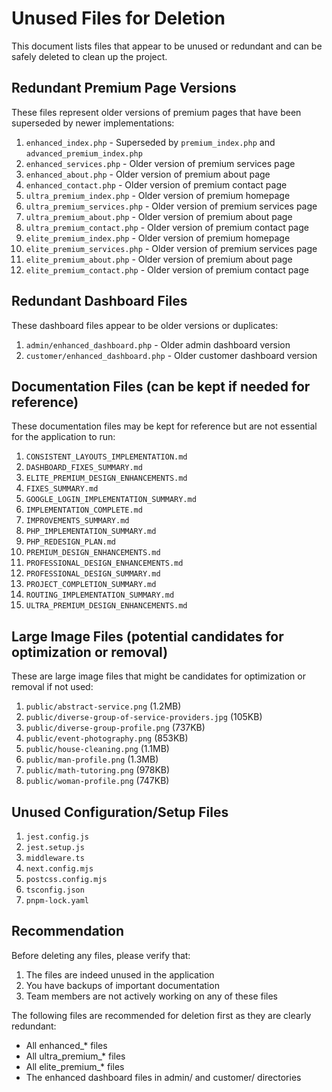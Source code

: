 # Unused Files for Deletion

This document lists files that appear to be unused or redundant and can be safely deleted to clean up the project.

## Redundant Premium Page Versions

These files represent older versions of premium pages that have been superseded by newer implementations:

1. `enhanced_index.php` - Superseded by `premium_index.php` and `advanced_premium_index.php`
2. `enhanced_services.php` - Older version of premium services page
3. `enhanced_about.php` - Older version of premium about page
4. `enhanced_contact.php` - Older version of premium contact page
5. `ultra_premium_index.php` - Older version of premium homepage
6. `ultra_premium_services.php` - Older version of premium services page
7. `ultra_premium_about.php` - Older version of premium about page
8. `ultra_premium_contact.php` - Older version of premium contact page
9. `elite_premium_index.php` - Older version of premium homepage
10. `elite_premium_services.php` - Older version of premium services page
11. `elite_premium_about.php` - Older version of premium about page
12. `elite_premium_contact.php` - Older version of premium contact page

## Redundant Dashboard Files

These dashboard files appear to be older versions or duplicates:

1. `admin/enhanced_dashboard.php` - Older admin dashboard version
2. `customer/enhanced_dashboard.php` - Older customer dashboard version

## Documentation Files (can be kept if needed for reference)

These documentation files may be kept for reference but are not essential for the application to run:

1. `CONSISTENT_LAYOUTS_IMPLEMENTATION.md`
2. `DASHBOARD_FIXES_SUMMARY.md`
3. `ELITE_PREMIUM_DESIGN_ENHANCEMENTS.md`
4. `FIXES_SUMMARY.md`
5. `GOOGLE_LOGIN_IMPLEMENTATION_SUMMARY.md`
6. `IMPLEMENTATION_COMPLETE.md`
7. `IMPROVEMENTS_SUMMARY.md`
8. `PHP_IMPLEMENTATION_SUMMARY.md`
9. `PHP_REDESIGN_PLAN.md`
10. `PREMIUM_DESIGN_ENHANCEMENTS.md`
11. `PROFESSIONAL_DESIGN_ENHANCEMENTS.md`
12. `PROFESSIONAL_DESIGN_SUMMARY.md`
13. `PROJECT_COMPLETION_SUMMARY.md`
14. `ROUTING_IMPLEMENTATION_SUMMARY.md`
15. `ULTRA_PREMIUM_DESIGN_ENHANCEMENTS.md`

## Large Image Files (potential candidates for optimization or removal)

These are large image files that might be candidates for optimization or removal if not used:

1. `public/abstract-service.png` (1.2MB)
2. `public/diverse-group-of-service-providers.jpg` (105KB)
3. `public/diverse-group-profile.png` (737KB)
4. `public/event-photography.png` (853KB)
5. `public/house-cleaning.png` (1.1MB)
6. `public/man-profile.png` (1.3MB)
7. `public/math-tutoring.png` (978KB)
8. `public/woman-profile.png` (747KB)

## Unused Configuration/Setup Files

1. `jest.config.js`
2. `jest.setup.js`
3. `middleware.ts`
4. `next.config.mjs`
5. `postcss.config.mjs`
6. `tsconfig.json`
7. `pnpm-lock.yaml`

## Recommendation

Before deleting any files, please verify that:
1. The files are indeed unused in the application
2. You have backups of important documentation
3. Team members are not actively working on any of these files

The following files are recommended for deletion first as they are clearly redundant:
- All enhanced_* files
- All ultra_premium_* files  
- All elite_premium_* files
- The enhanced dashboard files in admin/ and customer/ directories